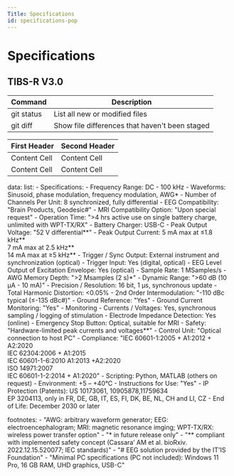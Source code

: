 ```yaml
---
Title: Specifications
id: specifications-pop
---
```

# Specifications
## TIBS-R V3.0

| Command | Description |
| --- | --- |
| git status | List all new or modified files |
| git diff | Show file differences that haven't been staged |

| First Header  | Second Header |
| ------------- | ------------- |
| Content Cell  | Content Cell  |
| Content Cell  | Content Cell  |

data:
  list:
    - Specifications:
    - Frequency Range: DC - 100 kHz
    - Waveforms: Sinusoid, phase modulation, frequency modulation, AWG*
    - Number of Channels Per Unit: 8 synchronized, fully differential
    - EEG Compatibility: "Brain Products, Geodesic#"
    - MRI Compatibility Option: "Upon special request"
    - Operation Time: ">4 hrs active use on single battery charge, unlimited with WPT-TX/RX"
    - Battery Charger: USB-C
    - Peak Output Voltage: "52 V differential**"
    - Peak Output Current: 5 mA max at ≤1.8 kHz**<br />7 mA max at 2.5 kHz**<br />14 mA max at ≥5 kHz**
    - Trigger / Sync Output: External instrument and synchronization (optical)
    - Trigger Input: Yes (digital, optical)
    - EEG Level Output of Excitation Envelope: Yes (optical)
    - Sample Rate: 1 MSamples/s
    - AWG Memory Depth: ">2 Msamples (2 s)*"
    - Dynamic Range: ">60 dB (10 µA - 10 mA)"
    - Precision / Resolution: 16 bit, 1 µs, synchronous update
    - Total Harmonic Distortion: <0.05%
    - 2nd Order Intermodulation: "-110 dBc typical (≤-135 dBc#)"
    - Ground Reference: "Yes"
    - Ground Current Monitoring: "Yes"
    - Monitoring - Currents / Voltages: Yes, synchronous sampling / logging of stimulation
    - Electrode Impedance Detection: Yes (online)
    - Emergency Stop Button: Optical, suitable for MRI
    - Safety: "Hardware-limited peak currents and voltages**"
    - Control Unit: "Optical connection to host PC"
    - Compliance: "IEC 60601-1:2005 + A1:2012 + A2:2020<br />IEC 62304:2006 + A1:2015<br />IEC 60601-1-6:2010 A1:2013 +A2:2020<br />ISO 14971:2007<br />IEC 60601-1-2:2014 + A1:2020"
    - Scripting: Python, MATLAB (others on request)
    - Environment: +5 – +40°C
    - Instructions for Use: "Yes"
    - IP Protection (Patents): US 10173061, 10905878,11759634<br />EP 3204113, only in FR, DE, GB, IT, ES, FI, DK, BE, NL, CH and LI, CZ
    - End of Life: December 2030 or later
    
  footnotes:
    - "AWG: arbitrary waveform generator; EEG: electroencephalogram; MRI: magnetic resonance imging; WPT-TX/RX: wireless power transfer option"
    - "* in future release only"
    - "** compliant with implemented safety concept (Cassara’ AM et al. bioRxiv. 2022.12.15.520077; IEC standards)"
    - "# EEG solution provided by the IT'IS Foundation"
    - "Minimal PC specifications (PC not included): Windows 11 Pro, 16 GB RAM, UHD graphics, USB-C"
